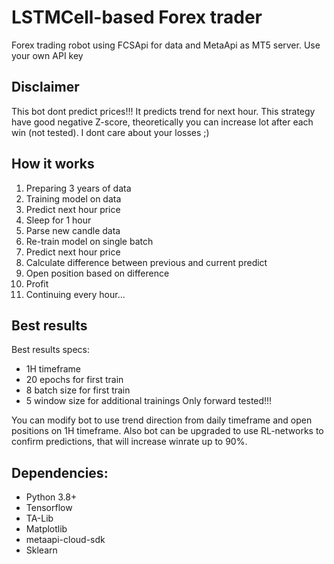 # LSTMCell-based Forex trader

Forex trading robot using FCSApi for data and MetaApi as MT5 server.
Use your own API key

## Disclaimer
This bot dont predict prices!!! It predicts trend for next hour.
This strategy have good negative Z-score, theoretically you can increase lot after each win (not tested).
I dont care about your losses ;)


## How it works
1. Preparing 3 years of data
2. Training model on data
3. Predict next hour price
4. Sleep for 1 hour
4. Parse new candle data
5. Re-train model on single batch
6. Predict next hour price
8. Calculate difference between previous and current predict
9. Open position based on difference
10. Profit
11. Continuing every hour...

## Best results
 Best results specs:
 - 1H timeframe
 - 20 epochs for first train
 - 8 batch size for first train
 - 5 window size for additional trainings
 Only forward tested!!!
 
 You can modify bot to use trend direction from daily timeframe and open positions on 1H timeframe.
 Also bot can be upgraded to use RL-networks to confirm predictions, that will increase winrate up to 90%.
 
## Dependencies:
- Python 3.8+
- Tensorflow
- TA-Lib
- Matplotlib
- metaapi-cloud-sdk
- Sklearn
